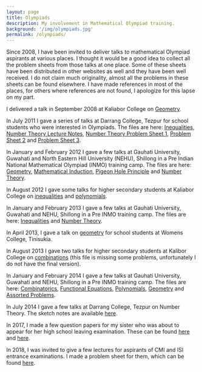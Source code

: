 ```yaml
---
layout: page
title: Olympiads
description: My involvement in Mathematical Olympiad training.
background: '/img/olympiads.jpg'
permalink: /olympiads/
---
```


Since 2008, I have been invited to deliver talks to mathematical Olympiad aspirants at various places. I thought it would be a good idea to collect all the problem sheets from those talks at one place. Some of these sheets have been distributed in other websites as well and they have been well received. I do not claim much originality, almost all the problems in these sheets can be found elsewhere. I have made references in most of the places, for others where references are not found, I apologize for this lapse on my part.

I delivered a talk in September 2008 at Kaliabor College on [Geometry](http://gonitsora.com/manjil/olympiads/kaliabor/On%20some%20simple%20Geometrical%20applications.pdf).

In July 2011 I gave a series of talks at Darrang College, Tezpur for school students who were interested in Olympiads. The files are here: [Inequalities](http://gonitsora.com/manjil/olympiads/darrang/ineq.pdf), [Number Theory Lecture Notes](http://gonitsora.com/manjil/olympiads/darrang/darrang_lecture.pdf), [Number Theory Problem Sheet 1](http://gonitsora.com/manjil/olympiads/darrang/problem-sheet.pdf), [Problem Sheet 2](http://gonitsora.com/manjil/olympiads/darrang/problems-nt.pdf) and [Problem Sheet 3](http://gonitsora.com/manjil/olympiads/darrang/cat-I.pdf).

In January and February 2012 I gave a few talks at Gauhati University, Guwahati and North Eastern Hill University (NEHU), Shillong in a Pre Indian National Mathematical Olympiad (INMO) training camp. The files are here: [Geometry](http://gonitsora.com/manjil/olympiads/2012/geometry.pdf), [Mathematical Induction](http://gonitsora.com/manjil/olympiads/2012/mathematical-induction.pdf), [Pigeon Hole Principle](http://gonitsora.com/manjil/olympiads/2012/pigeon-hole-principle.pdf) and [Number Theory](http://gonitsora.com/manjil/olympiads/2012/number-theory.pdf).

In August 2012 I gave some talks for higher secondary students at Kaliabor College on [inequalities](http://gonitsora.com/manjil/olympiads/kaliabor/inequalities.pdf) and [polynomials](http://gonitsora.com/manjil/olympiads/kaliabor/polynomials.pdf).

In January and February 2013 I gave a few talks at Gauhati University, Guwahati and NEHU, Shillong in a Pre INMO training camp. The files are here: [Inequalities](http://gonitsora.com/manjil/olympiads/2013/ineq.pdf) and [Number Theory](http://gonitsora.com/manjil/olympiads/2013/nt.pdf).

In April 2013, I gave a talk on [geometry](http://gonitsora.com/manjil/olympiads/geometry_tinisukia.pdf) for school students at Womens College, Tinisukia.

In August 2013 I gave two talks for higher secondary students at Kalibor College on [combinations](http://gonitsora.com/manjil/olympiads/kaliabor/combinations.pdf) (this file is missing some problems, unfortunately I do not have the final version).

In January and February 2014 I gave a few talks at Gauhati University, Guwahati and NEHU, Shillong in a Pre INMO training camp. The files are here: [Combinatorics](http://gonitsora.com/manjil/olympiads/2014/ghy_counting.pdf), [Functional Equations](http://gonitsora.com/manjil/olympiads/2014/func_eqns.pdf), [Polynomials](http://gonitsora.com/manjil/olympiads/2014/poly.pdf), [Geometry](http://gonitsora.com/manjil/olympiads/2014/geometry.pdf) and [Assorted Problems](http://gonitsora.com/manjil/olympiads/2014/2014_problems.pdf).

In July 2014 I gave a few talks at Darrang College, Tezpur on Number Theory. The sketch notes are available [here](http://gonitsora.com/manjil/olympiads/2014/number-theory-darrang.pdf).

In 2017, I made a few question papers for my sister who was about to appear for her high school leaving examination. These can be found [here](http://gonitsora.com/manjil/olympiads/aitu-1.pdf) and [here](http://gonitsora.com/manjil/olympiads/aitu-2.pdf).

In 2018, I was invited to give a few lectures for aspirants of CMI and ISI entrance examinations. I made a problem sheet for them, which can be found [here](http://gonitsora.com/manjil/olympiads/inspire.pdf).

